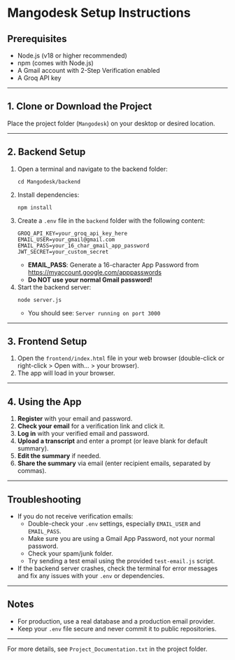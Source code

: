 # Mangodesk Setup Instructions

## Prerequisites
- Node.js (v18 or higher recommended)
- npm (comes with Node.js)
- A Gmail account with 2-Step Verification enabled
- A Groq API key

---

## 1. Clone or Download the Project
Place the project folder (`Mangodesk`) on your desktop or desired location.

---

## 2. Backend Setup
1. Open a terminal and navigate to the backend folder:
   ```
   cd Mangodesk/backend
   ```
2. Install dependencies:
   ```
   npm install
   ```
3. Create a `.env` file in the `backend` folder with the following content:
   ```
   GROQ_API_KEY=your_groq_api_key_here
   EMAIL_USER=your_gmail@gmail.com
   EMAIL_PASS=your_16_char_gmail_app_password
   JWT_SECRET=your_custom_secret
   ```
   - **EMAIL_PASS**: Generate a 16-character App Password from https://myaccount.google.com/apppasswords
   - **Do NOT use your normal Gmail password!**
4. Start the backend server:
   ```
   node server.js
   ```
   - You should see: `Server running on port 3000`

---

## 3. Frontend Setup
1. Open the `frontend/index.html` file in your web browser (double-click or right-click > Open with... > your browser).
2. The app will load in your browser.

---

## 4. Using the App
1. **Register** with your email and password.
2. **Check your email** for a verification link and click it.
3. **Log in** with your verified email and password.
4. **Upload a transcript** and enter a prompt (or leave blank for default summary).
5. **Edit the summary** if needed.
6. **Share the summary** via email (enter recipient emails, separated by commas).

---

## Troubleshooting
- If you do not receive verification emails:
  - Double-check your `.env` settings, especially `EMAIL_USER` and `EMAIL_PASS`.
  - Make sure you are using a Gmail App Password, not your normal password.
  - Check your spam/junk folder.
  - Try sending a test email using the provided `test-email.js` script.
- If the backend server crashes, check the terminal for error messages and fix any issues with your `.env` or dependencies.

---

## Notes
- For production, use a real database and a production email provider.
- Keep your `.env` file secure and never commit it to public repositories.

---

For more details, see `Project_Documentation.txt` in the project folder.
